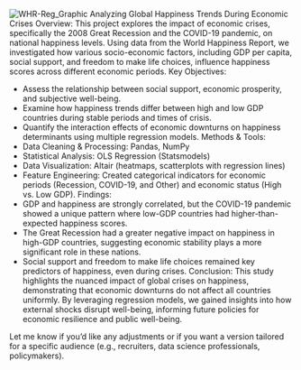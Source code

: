 ![WHR-Reg_Graphic](https://github.com/user-attachments/assets/6c2fdb85-1b80-4faf-8e03-e6ecf7179e8a)
Analyzing Global Happiness Trends During Economic Crises
Overview: This project explores the impact of economic crises, specifically the 2008 Great Recession and the COVID-19 pandemic, on national happiness levels. Using data from the World Happiness Report, we investigated how various socio-economic factors, including GDP per capita, social support, and freedom to make life choices, influence happiness scores across different economic periods.
Key Objectives:
* Assess the relationship between social support, economic prosperity, and subjective well-being.
* Examine how happiness trends differ between high and low GDP countries during stable periods and times of crisis.
* Quantify the interaction effects of economic downturns on happiness determinants using multiple regression models.
Methods & Tools:
* Data Cleaning & Processing: Pandas, NumPy
* Statistical Analysis: OLS Regression (Statsmodels)
* Data Visualization: Altair (heatmaps, scatterplots with regression lines)
* Feature Engineering: Created categorical indicators for economic periods (Recession, COVID-19, and Other) and economic status (High vs. Low GDP).
Findings:
* GDP and happiness are strongly correlated, but the COVID-19 pandemic showed a unique pattern where low-GDP countries had higher-than-expected happiness scores.
* The Great Recession had a greater negative impact on happiness in high-GDP countries, suggesting economic stability plays a more significant role in these nations.
* Social support and freedom to make life choices remained key predictors of happiness, even during crises.
Conclusion: This study highlights the nuanced impact of global crises on happiness, demonstrating that economic downturns do not affect all countries uniformly. By leveraging regression models, we gained insights into how external shocks disrupt well-being, informing future policies for economic resilience and public well-being.

Let me know if you’d like any adjustments or if you want a version tailored for a specific audience (e.g., recruiters, data science professionals, policymakers).
